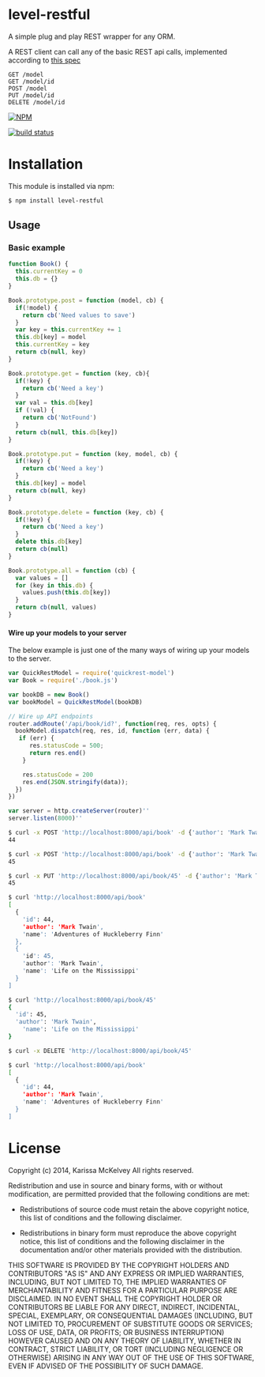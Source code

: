 level-restful
=============

A simple plug and play REST wrapper for any ORM.

A REST client can call any of the basic REST api calls, implemented according to [this spec](http://www.restapitutorial.com/lessons/httpmethods.html)

```
GET /model
GET /model/id
POST /model
PUT /model/id
DELETE /model/id
```


[![NPM](https://nodei.co/npm/level-restful.png?compact=true)](https://nodei.co/npm/level-restful/)

[![build status](https://secure.travis-ci.org/karissa/level-restful.png)](http://travis-ci.org/karissa/level-restful)

# Installation
This module is installed via npm:

```bash
$ npm install level-restful
```

## Usage

### Basic example

```js
function Book() {
  this.currentKey = 0
  this.db = {}
}

Book.prototype.post = function (model, cb) {
  if(!model) {
    return cb('Need values to save')
  }
  var key = this.currentKey += 1
  this.db[key] = model
  this.currentKey = key
  return cb(null, key)
}

Book.prototype.get = function (key, cb){
  if(!key) {
    return cb('Need a key')
  }
  var val = this.db[key]
  if (!val) {
    return cb('NotFound')
  }
  return cb(null, this.db[key])
}

Book.prototype.put = function (key, model, cb) {
  if(!key) {
    return cb('Need a key')
  }
  this.db[key] = model
  return cb(null, key)
}

Book.prototype.delete = function (key, cb) {
  if(!key) {
    return cb('Need a key')
  }
  delete this.db[key]
  return cb(null)
}

Book.prototype.all = function (cb) {
  var values = []
  for (key in this.db) {
    values.push(this.db[key])
  }
  return cb(null, values)
}

```

#### Wire up your models to your server

The below example is just one of the many ways of wiring up your models to the server.

```js
var QuickRestModel = require('quickrest-model')
var Book = require('./book.js')

var bookDB = new Book()
var bookModel = QuickRestModel(bookDB)

// Wire up API endpoints
router.addRoute('/api/book/id?', function(req, res, opts) {
  bookModel.dispatch(req, res, id, function (err, data) {
   if (err) {
      res.statusCode = 500;
      return res.end()
    }

    res.statusCode = 200
    res.end(JSON.stringify(data));
  })
})

var server = http.createServer(router)''
server.listen(8000)''
```


```bash
$ curl -x POST 'http://localhost:8000/api/book' -d {'author': 'Mark Twain', 'name': 'Adventures of Huckleberry Finn'}
44
```

```bash
$ curl -x POST 'http://localhost:8000/api/book' -d {'author': 'Mark Twain', 'name': 'N/A'}
45
```

```bash
$ curl -x PUT 'http://localhost:8000/api/book/45' -d {'author': 'Mark Twain', 'name': 'Life on the Mississippi'}
45
```

```bash
$ curl 'http://localhost:8000/api/book'
[
  {
    'id': 44,
    'author': 'Mark Twain',
    'name': 'Adventures of Huckleberry Finn'
  },
  {
    'id': 45,
    'author': 'Mark Twain',
    'name': 'Life on the Mississippi'
  }
]
```

```bash
$ curl 'http://localhost:8000/api/book/45'
{
  'id': 45,
  'author': 'Mark Twain',
    'name': 'Life on the Mississippi'
}
```

```bash
$ curl -x DELETE 'http://localhost:8000/api/book/45'
```

```bash
$ curl 'http://localhost:8000/api/book'
[
  {
    'id': 44,
    'author': 'Mark Twain',
    'name': 'Adventures of Huckleberry Finn'
  }
]
```


# License
Copyright (c) 2014, Karissa McKelvey
All rights reserved.

Redistribution and use in source and binary forms, with or without
modification, are permitted provided that the following conditions are met:

* Redistributions of source code must retain the above copyright notice, this
  list of conditions and the following disclaimer.

* Redistributions in binary form must reproduce the above copyright notice,
  this list of conditions and the following disclaimer in the documentation
  and/or other materials provided with the distribution.

THIS SOFTWARE IS PROVIDED BY THE COPYRIGHT HOLDERS AND CONTRIBUTORS "AS IS"
AND ANY EXPRESS OR IMPLIED WARRANTIES, INCLUDING, BUT NOT LIMITED TO, THE
IMPLIED WARRANTIES OF MERCHANTABILITY AND FITNESS FOR A PARTICULAR PURPOSE ARE
DISCLAIMED. IN NO EVENT SHALL THE COPYRIGHT HOLDER OR CONTRIBUTORS BE LIABLE
FOR ANY DIRECT, INDIRECT, INCIDENTAL, SPECIAL, EXEMPLARY, OR CONSEQUENTIAL
DAMAGES (INCLUDING, BUT NOT LIMITED TO, PROCUREMENT OF SUBSTITUTE GOODS OR
SERVICES; LOSS OF USE, DATA, OR PROFITS; OR BUSINESS INTERRUPTION) HOWEVER
CAUSED AND ON ANY THEORY OF LIABILITY, WHETHER IN CONTRACT, STRICT LIABILITY,
OR TORT (INCLUDING NEGLIGENCE OR OTHERWISE) ARISING IN ANY WAY OUT OF THE USE
OF THIS SOFTWARE, EVEN IF ADVISED OF THE POSSIBILITY OF SUCH DAMAGE.

